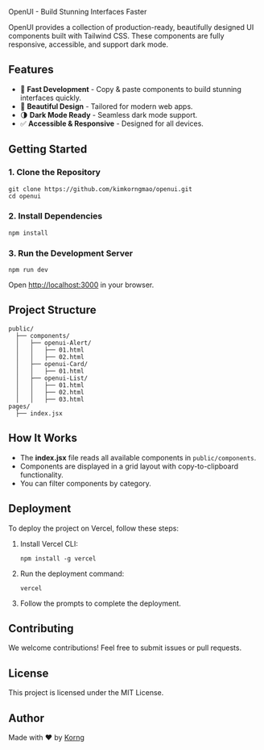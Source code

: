 OpenUI - Build Stunning Interfaces Faster

OpenUI provides a collection of production-ready, beautifully designed UI components built with Tailwind CSS. These components are fully responsive, accessible, and support dark mode.

## Features
- 🚀 **Fast Development** - Copy & paste components to build stunning interfaces quickly.
- 🎨 **Beautiful Design** - Tailored for modern web apps.
- 🌗 **Dark Mode Ready** - Seamless dark mode support.
- ✅ **Accessible & Responsive** - Designed for all devices.

## Getting Started

### 1. Clone the Repository
```shell
git clone https://github.com/kimkorngmao/openui.git
cd openui
```

### 2. Install Dependencies
```shell
npm install
```

### 3. Run the Development Server
```shell
npm run dev
```
Open [http://localhost:3000](http://localhost:3000) in your browser.

## Project Structure
```plaintext
public/
  ├── components/
  │   ├── openui-Alert/
  │   │   ├── 01.html
  │   │   ├── 02.html
  │   ├── openui-Card/
  │   │   ├── 01.html
  │   ├── openui-List/
  │   │   ├── 01.html
  │   │   ├── 02.html
  │   │   ├── 03.html
pages/
  ├── index.jsx
```

## How It Works
- The **index.jsx** file reads all available components in `public/components`.
- Components are displayed in a grid layout with copy-to-clipboard functionality.
- You can filter components by category.

## Deployment
To deploy the project on Vercel, follow these steps:

1. Install Vercel CLI:
   ```shell
   npm install -g vercel
   ```
2. Run the deployment command:
   ```shell
   vercel
   ```
3. Follow the prompts to complete the deployment.

## Contributing
We welcome contributions! Feel free to submit issues or pull requests.

## License
This project is licensed under the MIT License.

## Author
Made with ❤️ by [Korng](https://kimkorngmao.com/)